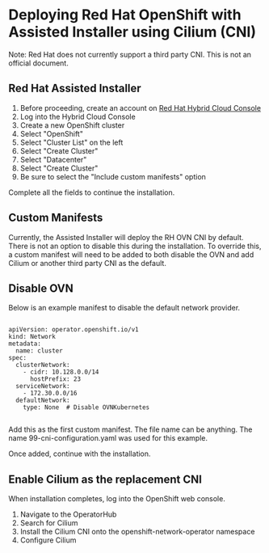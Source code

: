 # Deploying Red Hat OpenShift with Assisted Installer using Cilium (CNI)

Note:  Red Hat does not currently support a third party CNI.  This is not an official document.

## Red Hat Assisted Installer

1. Before proceeding, create an account on [Red Hat Hybrid Cloud Console](https://console.redhat.com)
2. Log into the Hybrid Cloud Console
3. Create a new OpenShift cluster    
4. Select "OpenShift"
5. Select "Cluster List" on the left
6. Select "Create Cluster"
7. Select "Datacenter"
8. Select "Create Cluster"
9. Be sure to select the "Include custom manifests" option

Complete all the fields to continue the installation.

## Custom Manifests
Currently, the Assisted Installer will deploy the RH OVN CNI by default.  There is not an option to disable this during the installation.  To override this, a custom manifest will need to be added to both disable the OVN and add Cilium or another third party CNI as the default.

## Disable OVN
Below is an example manifest to disable the default network provider.

```code block

apiVersion: operator.openshift.io/v1
kind: Network
metadata:
  name: cluster
spec:
  clusterNetwork:
    - cidr: 10.128.0.0/14
      hostPrefix: 23
  serviceNetwork:
    - 172.30.0.0/16
  defaultNetwork:
    type: None  # Disable OVNKubernetes
    
```
Add this as the first custom manifest.  The file name can be anything.  The name 99-cni-configuration.yaml was used for this example.  

Once added, continue with the installation.

## Enable Cilium as the replacement CNI

When installation completes, log into the OpenShift web console.
1. Navigate to the OperatorHub
2. Search for Cilium
3. Install the Cilium CNI onto the openshift-network-operator namespace
4. Configure Cilium
